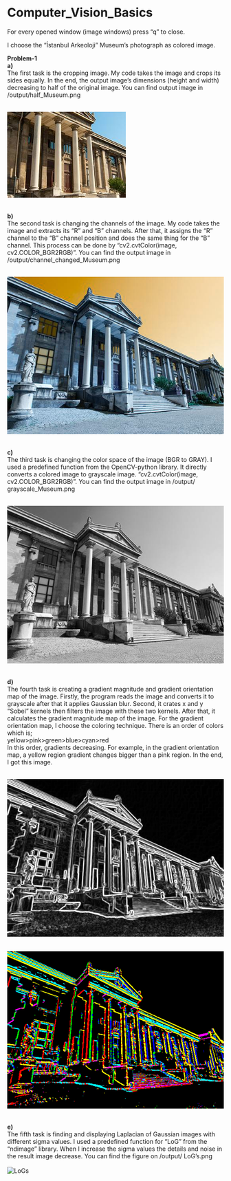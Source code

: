 # Computer_Vision_Basics


For every opened window (image windows) press “q” to close.

I choose the “İstanbul Arkeoloji” Museum’s photograph as colored image.


**Problem-1** <br/>
**a)**<br/>
The first task is the cropping image. My code takes the image and crops its sides equally. In the end, the output image’s dimensions (height and width) decreasing to half of the original image. You can find output image in /output/half_Museum.png  <br/><br/>
    
![Half Museum](/output/half_Museum.png)
<br/><br/>


**b)** <br/>
The second task is changing the channels of the image. My code takes the image and extracts its “R” and “B” channels. After that, it assigns the “R” channel to the “B” channel position and does the same thing for the “B” channel. This process can be done by “cv2.cvtColor(image, cv2.COLOR_BGR2RGB)”. You can find the output image in /output/channel_changed_Museum.png<br/><br/>

![channel_changed_Museum](/output/channel_changed_Museum.png)
<br/><br/>

**c)** <br/>
The third task is changing the color space of the image (BGR to GRAY). I used a predefined function from the OpenCV-python library. It directly converts a colored image to grayscale image. “cv2.cvtColor(image, cv2.COLOR_BGR2RGB)”. You can find the output image in /output/ grayscale_Museum.png <br/><br/>

![grayscale_Museum](/output/grayscale_Museum.png)
<br/><br/>

**d)**<br/>
The fourth task is creating a gradient magnitude and gradient orientation map of the image. Firstly, the program reads the image and converts it to grayscale after that it applies Gaussian blur. Second, it crates x and y “Sobel” kernels then filters the image with these two kernels. After that, it calculates the gradient magnitude map of the image. For the gradient orientation map, I choose the coloring technique. There is an order of colors which is; <br/>
yellow>pink>green>blue>cyan>red <br/>
In this order, gradients decreasing. For example, in the gradient orientation map, a yellow region gradient changes bigger than a pink region. In the end, I got this image.<br/><br/>

![gradient_magnitude](/output/gradient_magnitude.png)<br/><br/>

![Gradient_orientation](/output/Gradient_orientation.png)<br/><br/>


**e)**<br/>
The fifth task is finding and displaying Laplacian of Gaussian images with different sigma values. I used a predefined function for “LoG” from the “ndimage” library. When I increase the sigma values the details and noise in the result image decrease. You can find the figure on /output/ LoG’s.png<br/><br/>
![LoGs](/output/LoG’s.png)
<br/><br/>


